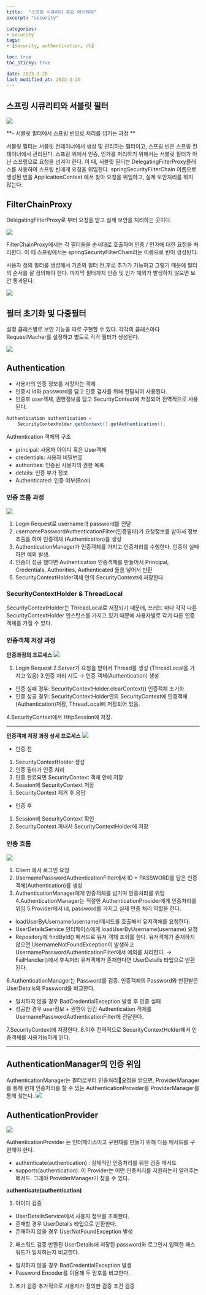 ```yaml
---
title:  "스프링 시큐리티 주요 아키텍처"
excerpt: "security"

categories:
- security
tags:
- [security, authentication, db]

toc: true
toc_sticky: true

date: 2023-3-20
last_modified_at: 2023-3-20
---
```



## 스프링 시큐리티와 서블릿 필터
![](https://velog.velcdn.com/images/wook2pp/post/0b25de64-99d7-417e-ae4c-e0ebfe65ea83/image.png)

**- 서블릿 필터에서 스프링 빈으로 처리를 넘기는 과정 **

서블릿 필터는 서블릿 컨테이너에서 생성 및 관리하는 필터이고, 스프링 빈은 스프링 컨테이너에서 관리된다.
스프링 위에서 인증, 인가를 처리하기 위해서는 서블릿 필터가 아닌 스프링으로 요청을 넘겨야 한다.
이 때, 서블릿 필터는 DelegatingFilterProxy클래스를 사용하여 스프링 빈에게 요청을 위임한다. springSecurityFilterChain 이름으로 생성된 빈을 ApplicationContext 에서 찾아 요청을 위임하고, 실제 보안처리를 하지 않는다.


## FilterChainProxy
DelegatingFilterProxy로 부터 요청을 받고 실제 보안을 처리하는 곳이다.

![](https://velog.velcdn.com/images/wook2pp/post/12cba9c2-0889-4c1e-a78c-96036aab8a5b/image.png)

FilterChainProxy에서는 각 필터들을 순서대로 호출하며 인증 / 인가에 대한 요청을 처리한다.
이 때 스프링에서는 springSecurityFilterChain라는 이름으로 빈이 생성된다.

사용자 정의 필터를 생성해서 기존의 필터 전,후로 추가가 가능하고
그렇기 때문에 필터의 순서를 잘 정의해야 한다.
마지막 필터까지 인증 및 인가 예외가 발생하지 않으면 보안 통과된다.

![](https://velog.velcdn.com/images/wook2pp/post/80c806bd-8f43-4fa4-9e63-a1059c43458c/image.png)

## 필터 초기화 및 다중필터
설정 클래스별로 보안 기능을 따로 구현할 수 있다.
각각의 클래스마다 RequestMacher를 설정하고 별도로 각각 필터가 생성된다.

![](https://velog.velcdn.com/images/wook2pp/post/92d14195-d895-4a98-b00f-befccb3b5b95/image.png)

## Authentication

- 사용자의 인증 정보를 저장하는 객체
- 인증시 id와 password를 담고 인증 검사를 위해 전달되어 사용된다.
- 인증후 user객체, 권한정보를 담고 SecurityContext에 저장되어 전역적으로 사용된다.

```java
Authentication authentication = 
	SecurityContexHolder.getContext().getAuthentication();
```

Authentication 객체의 구조
- principal: 사용자 아이디 혹은 User객체
- credentials: 사용자 비밀번호
- authorities: 인증된 사용자의 권한 목록
- details: 인증 부가 정보
- Authenticated: 인증 여부(Bool)


### 인증 흐름 과정

![](https://velog.velcdn.com/images/wook2pp/post/99b15a40-7fb2-45c4-8805-273f38db7291/image.png)

1. Login Request로 username과 password를 전달
2. usernamePasswordAuthenticationFilter(인증필터)가 요청정보를 받아서 정보 추출을 하여 인증객체 (Authentication)을 생성
3. AuthenticationManager가 인증객체를 가지고 인증처리를 수행한다. 인증이 실패하면 예외 발생.
4. 인증이 성공 했다면 Authentication 인증객체를 만들어서 Principal, Credentials, Authorities, Authenticated 들을 넣어서 반환
5. SecurityContextHolder객체 안의 SecurityContext에 저장한다.

### SecurityContextHolder & ThreadLocal
SecurityContextHolder는 ThreadLocal로 저장되기 때문에, 쓰레드 마다 각각 다른 SecurityContextHolder 인스턴스를 가지고 있기 때문에 사용자별로 각기 다른 인증 객체를 가질 수 있다.


### 인증객체 저장 과정
**인증과정의 프로세스**
![](https://velog.velcdn.com/images/wook2pp/post/ce6f3950-24b5-4802-9b56-1d12c59bec16/image.png)
1. Login Request
   2.Server가 요청을 받아서 Thread를 생성 (ThreadLocal을 가지고 있음)
   3.인증 처리 시도 → 인증 객체(Authentication) 생성
- 인증 실패 경우: SecurityContextHolder.clearContext() 인증객체 초기화
- 인증 성공 경우: SecurityContextHolder안의 SecurityContext에 인증객체(Authentication)저장, ThreadLocal에 저장되어 있음.

4.SecurityContext에서 HttpSession에 저장.

---

**인증객체 저장 과정 상세 프로세스**
![](https://velog.velcdn.com/images/wook2pp/post/ed736aae-7f6e-4297-ac78-7fea6c0a3dcc/image.png)


- 인증 전
1. SecurityContextHolder 생성
2. 인증 필터가 인증 처리
3. 인증 완료되면 SecurityContext 객체 안에 저장
4. Session에 SecurityContext 저장
5. SecurityContext 제거 후 응답

- 인증 후
1. Session에 SecurityContext 확인
2. SecurityContext 꺼내서 SecurityContextHolder에 저장


### 인증 흐름
![](https://velog.velcdn.com/images/wook2pp/post/0411884b-cb5c-4cbf-a219-f2817c24c87c/image.png)
1. Client 에서 로그인 요청
2. UsernamePasswordAuthenticationFIlter에서 ID + PASSWORD를 담은 인증객체(Authentication)를 생성
3. AuthenticationManager에게 인증객체를 넘기며 인증처리를 위임
   4.AuthenticationManager는 적절한 AuthenticationProvider에게 인증처리를 위임
   5.Provider에서 id, password를 가지고 실제 인증 처리 역할을 한다.
- loadUserByUsername(username)메서드를 호출해서 유저객체를 요청한다.
- UserDetailsService 인터페이스에게 loadUserByUsername(username) 요청
- Repository에 findById() 메서드로 유저 객체 조회를 한다.
  유저객체가 존재하지 않으면 UsernameNotFoundException이 발생하고 UsernamePasswordAuthenticationFIlter에서 예외를 처리한다.
  → FailHandler()에서 후속처리
  유저객체가 존재한다면 UserDetails 타입으로 반환된다.

6.AuthenticationManager는 Password를 검증. 인증객체의 Password와 반환받은 UserDetails의 Password를 비교한다.
- 일치하지 않을 경우 BadCredentialException 발생 후 인증 실패
- 성공한 경우 user정보 + 권한이 담긴 Authentication 객체를 UsernamePasswordAuthenticationFilter에 전달한다.

7.SecurityContext에 저장한다.
8.이후 전역적으로 SecurityContextHolder에서 인증객체를 사용가능하게 된다.

---

## AuthenticationManager의 인증 위임

AuthenticationManager는 필터로부터 인증처리요청을 받으면,  ProviderManager를 통해 현재 인증처리를 할 수 있는 AuthenticationProvider를 ProviderManager를 통해 찾는다.
![](https://velog.velcdn.com/images/wook2pp/post/d78bac5f-858b-4bce-a6a8-b7889e501c97/image.png)

## AuthenticationProvider

![](https://velog.velcdn.com/images/wook2pp/post/a6877bf0-66fe-471b-a2a0-bf3ddfb492e5/image.png)

AuthenticationProvider 는 인터페이스이고 구현체를 만들기 위해 다음 메서드를 구현해야 한다.
- authenticate(authentication) : 실제적인 인증처리를 위한 검증 메서드
- supports(authentication): 이 Provider는 어떤 인증처리를 지원하는지 알려주는 메서드. 그래야 ProviderManager가 찾을 수 있다.

**authenticate(authentication)**

1. 아이디 검증
- UserDetailsService에서 사용자 정보를 조회한다.
- 존재할 경우 UserDetails 타입으로 반환한다.
- 존재하지 않을 경우 UserNotFoundException 발생

2. 패스워드 검증
   반환된 UserDetails에 저장된 password와 로그인시 입력한 패스워드가 일치하는지 비교한다.
- 일치하지 않을 경우 BadCredentialException 발생
- Password Encoder를 이용해 두 암호를 비교한다.

3. 추가 검증
   추가적으로 사용자가 정의한 검증 조건 검증
